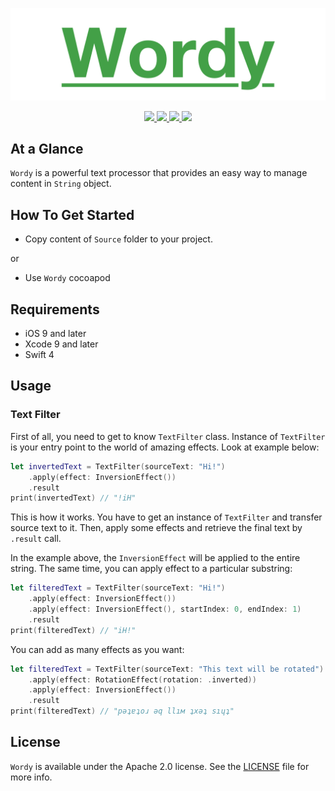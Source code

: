 <p align="center" >
	<img src="/Images/logo_2048_600.png" alt="Wordy" title="Wordy">
</p>
<p align="center">
	<a href="https://swift.org">
		<img src="https://img.shields.io/badge/Swift-4.0-orange.svg?style=flat">
	</a>
	<a href="https://cocoapods.org">
		<img src="https://img.shields.io/cocoapods/v/Wordy.svg">
	</a>
	<a href="https://cocoapods.org">
		<img src="https://img.shields.io/cocoapods/dt/Wordy.svg">
	</a>
	<a href="https://tldrlegal.com/license/mit-license">
		<img src="https://img.shields.io/badge/License-Apache 2.0-blue.svg?style=flat">
	</a>
</p>

## At a Glance

`Wordy` is a powerful text processor that provides an easy way to manage content in `String` object.

## How To Get Started

- Copy content of `Source` folder to your project.

or

- Use `Wordy` cocoapod

## Requirements

* iOS 9 and later
* Xcode 9 and later
* Swift 4

## Usage

### Text Filter

First of all, you need to get to know `TextFilter` class. Instance of `TextFilter` is your entry point to the world of amazing effects. Look at example below:

```swift
let invertedText = TextFilter(sourceText: "Hi!")
    .apply(effect: InversionEffect())
    .result
print(invertedText) // "!iH"
```

This is how it works. You have to get an instance of `TextFilter` and transfer source text to it. Then, apply some effects and retrieve the final text by `.result` call.

In the example above, the `InversionEffect` will be applied to the entire string. The same time, you can apply effect to a particular substring:

```swift
let filteredText = TextFilter(sourceText: "Hi!")
    .apply(effect: InversionEffect())
    .apply(effect: InversionEffect(), startIndex: 0, endIndex: 1)
    .result
print(filteredText) // "iH!"
```

You can add as many effects as you want:

```swift
let filteredText = TextFilter(sourceText: "This text will be rotated")
    .apply(effect: RotationEffect(rotation: .inverted))
    .apply(effect: InversionEffect())
    .result
print(filteredText) // "рǝʇɐʇоɹ ǝq llıм ʇxǝʇ sıɥʇ"
```

## License

`Wordy` is available under the Apache 2.0 license. See the [LICENSE](./LICENSE) file for more info.
